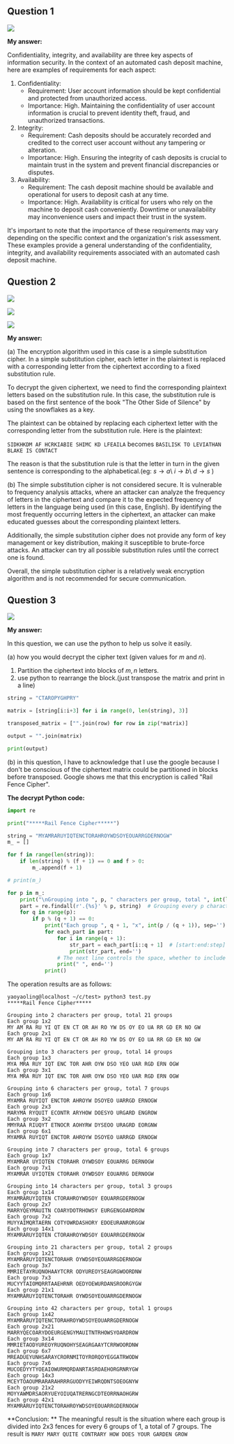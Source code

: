 ## Question 1

![](graph\Snipaste_2023-08-24_17-12-45.png)



**My answer:**

Confidentiality, integrity, and availability are three key aspects of information security. In the context of an automated cash deposit machine, here are examples of requirements for each aspect:

1. Confidentiality:
   - Requirement: User account information should be kept confidential and protected from unauthorized access.
   - Importance: High. Maintaining the confidentiality of user account information is crucial to prevent identity theft, fraud, and unauthorized transactions.
2. Integrity:
   - Requirement: Cash deposits should be accurately recorded and credited to the correct user account without any tampering or alteration.
   - Importance: High. Ensuring the integrity of cash deposits is crucial to maintain trust in the system and prevent financial discrepancies or disputes.
3. Availability:
   - Requirement: The cash deposit machine should be available and operational for users to deposit cash at any time.
   - Importance: High. Availability is critical for users who rely on the machine to deposit cash conveniently. Downtime or unavailability may inconvenience users and impact their trust in the system.

It's important to note that the importance of these requirements may vary depending on the specific context and the organization's risk assessment. These examples provide a general understanding of the confidentiality, integrity, and availability requirements associated with an automated cash deposit machine.



## Question 2

![](graph\Snipaste_2023-08-24_20-51-48.png)

![](graph\Snipaste_2023-08-24_20-52-10.png)

![](graph\Snipaste_2023-08-24_20-56-57.png)

**My answer:**

(a) The encryption algorithm used in this case is a simple substitution cipher. In a simple substitution cipher, each letter in the plaintext is replaced with a corresponding letter from the ciphertext according to a fixed substitution rule.

To decrypt the given ciphertext, we need to find the corresponding plaintext letters based on the substitution rule. In this case, the substitution rule is based on the first sentence of the book "The Other Side of Silence" by using the snowflakes as a key.

The plaintext can be obtained by replacing each ciphertext letter with the corresponding letter from the substitution rule. Here is the plaintext:

`SIDKHKDM AF HCRKIABIE SHIMC KD LFEAILA`
becomes
`BASILISK TO LEVIATHAN BLAKE IS CONTACT`

The reason is that the substitution rule is that the letter in turn in the given sentence is corresponding to the alphabetical.(eg: $s \rightarrow a$\ $i \rightarrow b$\ $d \rightarrow s$  )



(b) The simple substitution cipher is not considered secure. It is vulnerable to frequency analysis attacks, where an attacker can analyze the frequency of letters in the ciphertext and compare it to the expected frequency of letters in the language being used (in this case, English). By identifying the most frequently occurring letters in the ciphertext, an attacker can make educated guesses about the corresponding plaintext letters.

Additionally, the simple substitution cipher does not provide any form of key management or key distribution, making it susceptible to brute-force attacks. An attacker can try all possible substitution rules until the correct one is found.

Overall, the simple substitution cipher is a relatively weak encryption algorithm and is not recommended for secure communication.



## Question 3

![](graph\Snipaste_2023-08-24_20-57-10.png)



**My answer:**

In this question, we can use the python to help us solve it easily.

(a) how you would decrypt the cipher text (given values for *m* and *n*).

1. Partition the ciphertext into blocks of $m,n$ letters.
1. use python to rearrange the block.(just transpose the matrix and print in a line)

```python
string = "CTAROPYGHPRY"

matrix = [string[i:i+3] for i in range(0, len(string), 3)]

transposed_matrix = ["".join(row) for row in zip(*matrix)]

output = "".join(matrix)

print(output)
```



(b) in this question, I have to acknowledge that I use the google because I don't be conscious of the ciphertext matrix could be partitioned in blocks before transposed. Google shows me that this encryption is called "Rail Fence Cipher".

**The decrypt Python code:**

```python
import re

print("*****Rail Fence Cipher*****")

string = "MYAMRARUYIQTENCTORAHROYWDSOYEOUARRGDERNOGW"
m_ = []

for f in range(len(string)):
    if len(string) % (f + 1) == 0 and f > 0:
        m_.append(f + 1)

# print(m_)

for p in m_:
    print("\nGrouping into ", p, " characters per group, total ", int(len(string) / p), " groups", sep='')
    part = re.findall(r'.{%s}' % p, string)  # Grouping every p characters
    for q in range(p):
        if p % (q + 1) == 0:
            print("Each group ", q + 1, "x", int(p / (q + 1)), sep='')
            for each_part in part:
                for i in range(q + 1):
                    str_part = each_part[i::q + 1]  # [start:end:step] step defaults to 1
                    print(str_part, end='')
                # The next line controls the space, whether to include it or not
                print(" ", end='')
            print()

```

The operation results are as follows:

```shell
yaoyaoling@localhost ~/c/test> python3 test.py
*****Rail Fence Cipher*****

Grouping into 2 characters per group, total 21 groups
Each group 1x2
MY AM RA RU YI QT EN CT OR AH RO YW DS OY EO UA RR GD ER NO GW
Each group 2x1
MY AM RA RU YI QT EN CT OR AH RO YW DS OY EO UA RR GD ER NO GW

Grouping into 3 characters per group, total 14 groups
Each group 1x3
MYA MRA RUY IQT ENC TOR AHR OYW DSO YEO UAR RGD ERN OGW
Each group 3x1
MYA MRA RUY IQT ENC TOR AHR OYW DSO YEO UAR RGD ERN OGW

Grouping into 6 characters per group, total 7 groups
Each group 1x6
MYAMRA RUYIQT ENCTOR AHROYW DSOYEO UARRGD ERNOGW
Each group 2x3
MARYMA RYQUIT ECONTR ARYHOW DOESYO URGARD ENGROW
Each group 3x2
MMYRAA RIUQYT ETNOCR AOHYRW DYSEOO URAGRD EORGNW
Each group 6x1
MYAMRA RUYIQT ENCTOR AHROYW DSOYEO UARRGD ERNOGW

Grouping into 7 characters per group, total 6 groups
Each group 1x7
MYAMRAR UYIQTEN CTORAHR OYWDSOY EOUARRG DERNOGW
Each group 7x1
MYAMRAR UYIQTEN CTORAHR OYWDSOY EOUARRG DERNOGW

Grouping into 14 characters per group, total 3 groups
Each group 1x14
MYAMRARUYIQTEN CTORAHROYWDSOY EOUARRGDERNOGW
Each group 2x7
MARRYQEYMAUITN COARYDOTRHOWSY EURGENGOARDROW
Each group 7x2
MUYYAIMQRTAERN COTYOWRDASHORY EDOEURANRORGGW
Each group 14x1
MYAMRARUYIQTEN CTORAHROYWDSOY EOUARRGDERNOGW

Grouping into 21 characters per group, total 2 groups
Each group 1x21
MYAMRARUYIQTENCTORAHR OYWDSOYEOUARRGDERNOGW
Each group 3x7
MMRIETAYRUQNOHAAYTCRR ODYUREOYSEAGRGWOORDNW
Each group 7x3
MUCYYTAIOMQRRTAAEHRNR OEDYOEWURDANSROORGYGW
Each group 21x1
MYAMRARUYIQTENCTORAHR OYWDSOYEOUARRGDERNOGW

Grouping into 42 characters per group, total 1 groups
Each group 1x42
MYAMRARUYIQTENCTORAHROYWDSOYEOUARRGDERNOGW
Each group 2x21
MARRYQECOARYDOEURGENGYMAUITNTRHOWSYOARDROW
Each group 3x14
MMRIETAODYUREOYRUQNOHYSEAGRGAAYTCRRWOORDNW
Each group 6x7
MREADUEYUNHSARAYCRORNMITOYRORQOYEGGATRWODW
Each group 7x6
MUCOEDYYTYOEAIOWURMQRDANRTASROAEHORGRNRYGW
Each group 14x3
MCEYTOAOUMRARARAHRRRGUODYYEIWRQDNTSOEOGNYW
Each group 21x2
MOYYAWMDRSAORYUEYOIUQATRERNGCDTEORRNAOHGRW
Each group 42x1
MYAMRARUYIQTENCTORAHROYWDSOYEOUARRGDERNOGW
```

**Conclusion: ** The meaningful result is the situation where each group is divided into 2x3 fences for every 6 groups of 1, a total of 7 groups. The result is `MARY MARY QUITE CONTRARY HOW DOES YOUR GARDEN GROW`